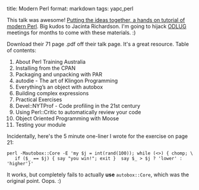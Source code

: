 title: Modern Perl
format: markdown
tags: yapc,perl

This talk was awesome! [Putting the ideas together, a hands on tutorial of modern Perl](http://act.yapcna.org/2012/talk/70). Big kudos to Jacinta Richardson. I'm going to hijack [ODLUG](http://odlug.org) meetings for months to come with these materials. :)

Download their 71 page .pdf off their talk page. It's a great resource. Table of contents:

1. About Perl Training Australia
2. Installing from the CPAN
3. Packaging and unpacking with PAR
4. autodie - The art of Klingon Programming
5. Everything’s an object with autobox
6. Building complex expressions
7. Practical Exercises
8. Devel::NYTProf - Code profiling in the 21st century
9. Using Perl::Critic to automatically review your code
10. Object Oriented Programming with Moose
11. Testing your module

Incidentally, here's the 5 minute one-liner I wrote for the exercise on page 21:

    perl -Mautobox::Core -E 'my $j = int(rand(100)); while (<>) { chomp; \
       if ($_ == $j) { say "you win!"; exit }  say $_ > $j ? 'lower' : 'higher'}'

It works, but completely fails to actually **use** `autobox::Core`, which was the original point. Oops. :)
